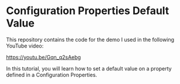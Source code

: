 # Configuration Properties Default Value

This repository contains the code for the demo I used in the following YouTube video:

https://youtu.be/Gqn_q2sAebg 

In this tutorial, you will learn how to set a default value
on a property defined in a Configuration Properties.